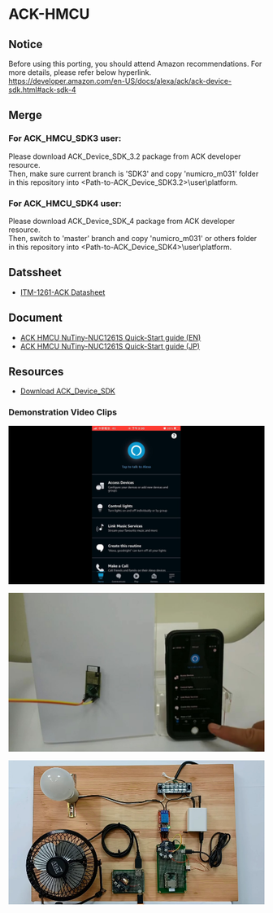 # ACK-HMCU

## Notice
Before using this porting, you should attend Amazon recommendations. For more details, please refer below hyperlink.
https://developer.amazon.com/en-US/docs/alexa/ack/ack-device-sdk.html#ack-sdk-4

## Merge
### For ACK_HMCU_SDK3 user:
Please download ACK_Device_SDK_3.2 package from ACK developer resource.<br>
Then, make sure current branch is 'SDK3' and copy 'numicro_m031' folder in this repository into <Path-to-ACK_Device_SDK3.2>\user\platform\.
### For ACK_HMCU_SDK4 user:
Please download ACK_Device_SDK_4 package from ACK developer resource.<br>
Then, switch to 'master' branch and copy 'numicro_m031' or others folder in this repository into <Path-to-ACK_Device_SDK4>\user\platform\.

## Datssheet
* [ITM-1261-ACK Datasheet](Datasheet_ITM-1261-ACK_V01.pdf)

## Document
* [ACK HMCU NuTiny-NUC1261S Quick-Start guide (EN)](Development-manual-ITM-1261_JP.pdf)
* [ACK HMCU NuTiny-NUC1261S Quick-Start guide (JP)](Development-manual-ITM-1261_EN.pdf)

## Resources
* [Download ACK_Device_SDK](https://developer.amazon.com/alexa/console/ack/resources)

### Demonstration Video Clips
[![ACK Module Device Registration using Alexa APP](APP-demo.jpg)](https://www.youtube.com/watch?v=Ugrlai0J_Lw)

[![Alexa APP ACK HMCU with Lamp Board.](ACK-demo.jpg)](https://www.youtube.com/watch?v=extXuO7HH3Y)

[![Alexa APP ACK HMCU with Demo Board.](ACK-demo2.jpg)](https://www.youtube.com/watch?v=Tc6thsA8ylg&feature=youtu.be)
